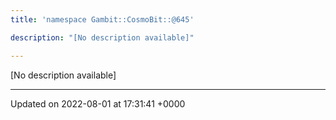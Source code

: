 ```yaml
---
title: 'namespace Gambit::CosmoBit::@645'

description: "[No description available]"

---
```







[No description available]






-------------------------------

Updated on 2022-08-01 at 17:31:41 +0000